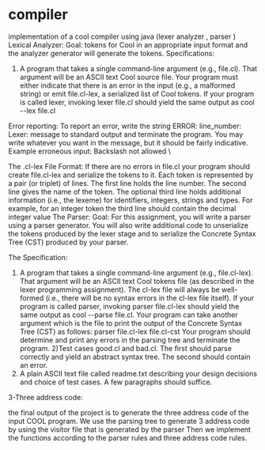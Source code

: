 # compiler
implementation of a cool compiler using java (lexer analyzer , parser )
Lexical Analyzer:
Goal:
tokens for Cool in an appropriate input format and the analyzer generator will generate the tokens.
Specifications:
1) A program that takes a single command-line argument (e.g., file.cl). That argument will be an ASCII text Cool source file. Your program must either indicate that there is an error in the input (e.g., a malformed string) or emit file.cl-lex, a serialized list of Cool tokens.
If your program is called lexer, invoking lexer file.cl should yield the same output as cool --lex file.cl

Error reporting:
To report an error, write the string ERROR: line_number: Lexer: message to standard output and terminate the program. You may write whatever you want in the message, but it should be fairly indicative. Example erroneous input:
Backslash not allowed \

The .cl-lex File Format:
If there are no errors in file.cl your program should create file.cl-lex and serialize the tokens to it. Each token is represented by a pair (or triplet) of lines. The first line holds the line number. The second line gives the name of the token. The optional third line holds additional information (i.e., the lexeme) for identifiers, integers, strings and types. For example, for an integer token the third line should contain the decimal integer value
The Parser:
Goal:
For this assignment, you will write a parser using a parser generator.
You will also write additional code to unserialize the tokens produced by the lexer stage and to serialize the Concrete Syntax Tree (CST) produced by your parser.

The Specification:
1) A program that takes a single command-line argument (e.g., file.cl-lex). That argument will be an ASCII text Cool tokens file (as described in the lexer programming assignment). The cl-lex file will always be well-formed (i.e., there will be no syntax errors in the cl-lex file itself).
If your program is called parser, invoking parser file.cl-lex should yield the same output as cool --parse file.cl.
Your program can take another argument which is the file to print the output of the Concrete Syntax Tree (CST) as follows: parser file.cl-lex file.cl-cst
Your program should determine and print any errors in the parsing tree and terminate the program.
2)Test cases good.cl and bad.cl. The first should parse correctly and yield an abstract syntax tree. The second should contain an error.
3) A plain ASCII text file called readme.txt describing your design decisions and choice of test cases. A few paragraphs should suffice.

3-Three address code:

the final output of the project is to generate the three address code of the input COOL program.
We use the parsing tree to generate 3 address code by using the visitor file that is generated by the parser
Then we implement the functions according to the parser rules and three address code rules.  
